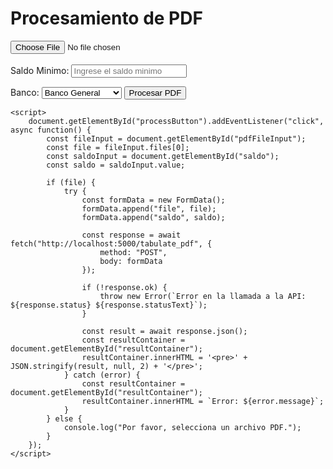 <html lang="en">
<head>
    <meta charset="UTF-8">
    <meta name="viewport" content="width=device-width, initial-scale=1.0">
    <title>Proyecto PDF</title>
    <link rel="stylesheet" href="https://fonts.googleapis.com/css?family=Roboto">
    <link rel="stylesheet" href="css/estilos.css">
</head>
<body>
    <h1>Procesamiento de PDF</h1>
    <input type="file" id="pdfFileInput" accept=".pdf">
    <br>
    <br>
    <label for="saldo"> Saldo Minimo:</label>
    <input type="number" id="saldo" name="saldo" placeholder="Ingrese el saldo minimo">
    <br>
    <p>
    <label for="banco" >Banco:</label>
    <select id="banco" name="banco">
        <option value="general">Banco General</option>
        <option value="banitsmo">Banitsmo</option>
        <option value="scotia">ScotiaBank</option>
        <option value="davi">Banco Davidenda</option>
    </select>
    <button id="processButton">Procesar PDF</button>
    </p>
    <div id="resultContainer"></div>

    <script>
        document.getElementById("processButton").addEventListener("click", async function() {
            const fileInput = document.getElementById("pdfFileInput");
            const file = fileInput.files[0];
            const saldoInput = document.getElementById("saldo");
            const saldo = saldoInput.value;
            
            if (file) {
                try {
                    const formData = new FormData();
                    formData.append("file", file);
                    formData.append("saldo", saldo);

                    const response = await fetch("http://localhost:5000/tabulate_pdf", {
                        method: "POST",
                        body: formData
                    });

                    if (!response.ok) {
                        throw new Error(`Error en la llamada a la API: ${response.status} ${response.statusText}`);
                    }

                    const result = await response.json();
                    const resultContainer = document.getElementById("resultContainer");
                    resultContainer.innerHTML = '<pre>' + JSON.stringify(result, null, 2) + '</pre>';
                } catch (error) {
                    const resultContainer = document.getElementById("resultContainer");
                    resultContainer.innerHTML = `Error: ${error.message}`;
                }
            } else {
                console.log("Por favor, selecciona un archivo PDF.");
            }
        });
    </script>
</body>
</html>
